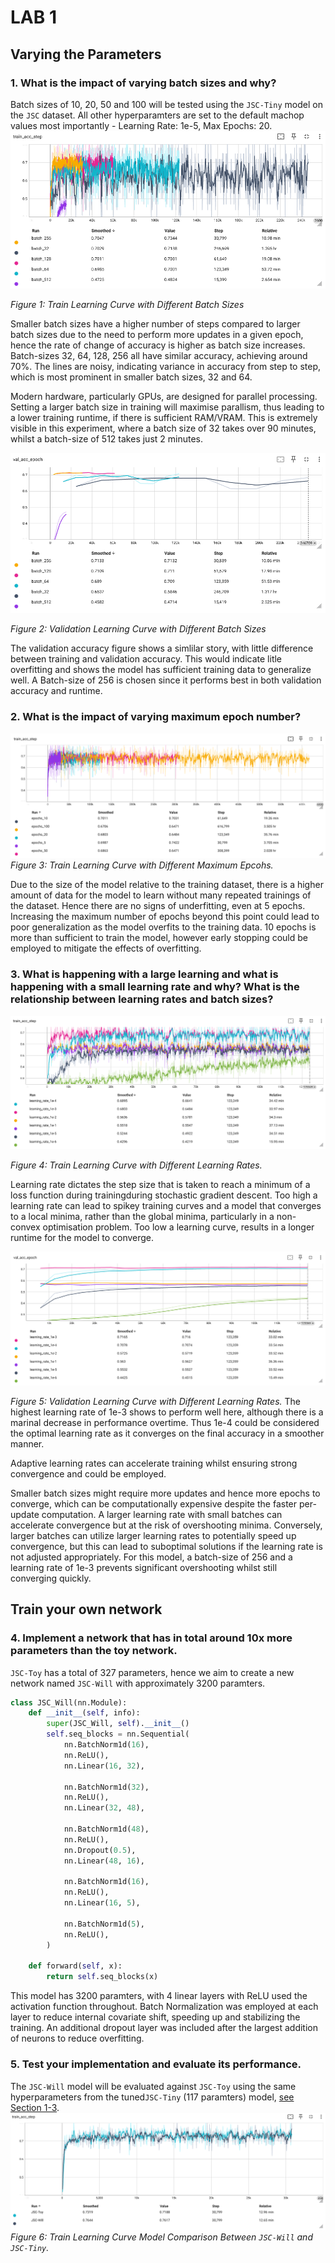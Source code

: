 # LAB 1
## Varying the Parameters
### 1. What is the impact of varying batch sizes and why?

Batch sizes of 10, 20, 50 and 100 will be tested using the `JSC-Tiny` model on the `JSC` dataset. All other hyperparamters are set to the default machop values most importantly - Learning Rate: 1e-5, Max Epochs: 20.
![Batch Size Learning Curve](Results/batch_size_lc.png)

*Figure 1: Train Learning Curve with Different Batch Sizes*

Smaller batch sizes have a higher number of steps compared to larger batch sizes due to the need to perform more updates in a given epoch, hence the rate of change of accuracy is higher as batch size increases. Batch-sizes 32, 64, 128, 256 all have similar accuracy, achieving around 70%. The lines are noisy, indicating variance in accuracy from step to step, which is most prominent in smaller batch sizes, 32 and 64.

Modern hardware, particularly GPUs, are designed for parallel processing. Setting a larger batch size in training will maximise parallism, thus leading to a lower training runtime, if there is sufficient RAM/VRAM. This is extremely visible in this experiment, where a batch size of 32 takes over 90 minutes, whilst a batch-size of 512 takes just 2 minutes.

![Batch Size Learning Curve](Results/batch_size_lc_val.png)

*Figure 2: Validation Learning Curve with Different Batch Sizes*

The validation accuracy figure shows a simlilar story, with little difference between training and validation accuracy. This would indicate litle overfitting and shows the model has sufficient training data to generalize well. A Batch-size of 256 is chosen since it performs best in both validation accuracy and runtime.

### 2. What is the impact of varying maximum epoch number?
![Epoch Learning Curve](Results/epochs_lc.png)
*Figure 3: Train Learning Curve with Different Maximum Epcohs.*

Due to the size of the model relative to the training dataset, there is a higher amount of data for the model to learn without many repeated trainings of the dataset. Hence there are no signs of underfitting, even at 5 epochs. Increasing the maximum number of epochs beyond this point could lead to poor generalization as the model overfits to the training data. 10 epochs is more than sufficient to train the model, however early stopping could be employed to mitigate the effects of overfitting. 

### 3. What is happening with a large learning and what is happening with a small learning rate and why? What is the relationship between learning rates and batch sizes?
![Learning Rate Learning Curve](Results/learning_rate_lc.png)

*Figure 4: Train Learning Curve with Different Learning Rates.*

Learning rate dictates the step size that is taken to reach a minimum of a loss function during trainingduring stochastic gradient descent. Too high a learning rate can lead to spikey training curves and a model that converges to a local minima, rather than the global minima, particularly in a non-convex optimisation problem. Too low a learning curve, results in a longer runtime for the model to converge. 

![Learning Rate Learning Curve](Results/learning_rate_lc_val.png)

*Figure 5: Validation Learning Curve with Different Learning Rates.*
The highest learning rate of 1e-3 shows to perform well here, although there is a marinal decrease in performance overtime. Thus 1e-4 could be considered the optimal learning rate as it converges on the final accuracy in a smoother manner.

Adaptive learning rates can accelerate training whilst ensuring strong convergence and could be employed.

Smaller batch sizes might require more updates and hence more epochs to converge, which can be computationally expensive despite the faster per-update computation. A larger learning rate with small batches can accelerate convergence but at the risk of overshooting minima. Conversely, larger batches can utilize larger learning rates to potentially speed up convergence, but this can lead to suboptimal solutions if the learning rate is not adjusted appropriately. For this model, a batch-size of 256 and a learning rate of 1e-3 prevents significant overshooting whilst still converging quickly. 

## Train your own network
### 4. Implement a network that has in total around 10x more parameters than the toy network.
`JSC-Toy` has a total of 327 parameters, hence we aim to create a new network named `JSC-Will` with approximately 3200 paramters.

```python
class JSC_Will(nn.Module):
    def __init__(self, info):
        super(JSC_Will, self).__init__()
        self.seq_blocks = nn.Sequential(
            nn.BatchNorm1d(16),
            nn.ReLU(),
            nn.Linear(16, 32),

            nn.BatchNorm1d(32),
            nn.ReLU(),
            nn.Linear(32, 48),

            nn.BatchNorm1d(48),
            nn.ReLU(),
            nn.Dropout(0.5),
            nn.Linear(48, 16),

            nn.BatchNorm1d(16),
            nn.ReLU(),
            nn.Linear(16, 5),

            nn.BatchNorm1d(5),
            nn.ReLU(),
        )

    def forward(self, x):
        return self.seq_blocks(x)
```
This model has 3200 paramters, with 4 linear layers with ReLU used the activation function throughout. Batch Normalization was employed at each layer to reduce internal covariate shift, speeding up and stabilizing the training. An additional dropout layer was included after the largest addition of neurons to reduce overfitting.

### 5. Test your implementation and evaluate its performance.
The `JSC-Will` model will be evaluated against `JSC-Toy` using the same hyperparameters from the tuned`JSC-Tiny` (117 paramters) model, [see Section 1-3](#1-what-is-the-impact-of-varying-batch-sizes-and-why).
![Toy Vs Will Learning Curve](Results/JSC-WillvsJSC-tiny.png)
*Figure 6: Train Learning Curve Model Comparison Between `JSC-Will` and `JSC-Tiny`.*

